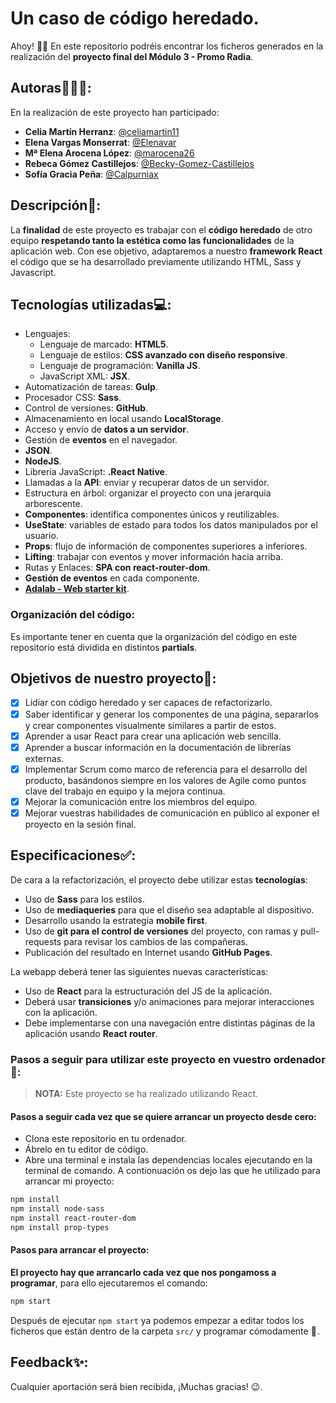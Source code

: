 # Un caso de código heredado.

Ahoy! 👋🏼 En este repositorio podréis encontrar los ficheros generados en la realización del **proyecto final del Módulo 3 - Promo Radia**.

## Autoras👩🏻‍💻:
En la realización de este proyecto han participado: 

- **Celia Martín Herranz**: [@celiamartin11](https://github.com/celiamartin11)
- **Elena Vargas Monserrat**: [@Elenavar](https://github.com/Elenavar)
- **Mª Elena Arocena López**: [@marocena26](https://github.com/marocena26)
- **Rebeca Gómez Castillejos**: [@Becky-Gomez-Castillejos](https://github.com/Becky-Gomez-Castillejos)
- **Sofía Gracia Peña**: [@Calpurniax](https://github.com/Calpurniax)

## Descripción:page_facing_up::

La **finalidad** de este proyecto es trabajar con el **código heredado** de otro equipo **respetando tanto la estética como las funcionalidades** de la aplicación web. Con ese objetivo, adaptaremos a nuestro **framework React** el código que se ha desarrollado previamente utilizando HTML, Sass y Javascript. 

## Tecnologías utilizadas💻:

- Lenguajes: 
    - Lenguaje de marcado: **HTML5**.
    - Lenguaje de estilos: **CSS avanzado con diseño responsive**.
    - Lenguaje de programación: **Vanilla JS**.
    - JavaScript XML: **JSX**.
- Automatización de tareas: **Gulp**.
- Procesador CSS: **Sass**.
- Control de versiones: **GitHub**.
- Almacenamiento en local usando **LocalStorage**.
- Acceso y envío de **datos a un servidor**.
- Gestión de **eventos** en el navegador.
- **JSON**.
- **NodeJS**.
- Librería JavaScript: **.React Native**.
- Llamadas a la **API**: enviar y recuperar datos de un servidor.
- Estructura en árbol: organizar el proyecto con una jerarquía arborescente.
- **Componentes**: identifica componentes únicos y reutilizables.
- **UseState**: variables de estado para todos los datos manipulados por el usuario.
- **Props**: flujo de información de componentes superiores a inferiores.
- **Lifting**: trabajar con eventos y mover información hacia arriba.
- Rutas y Enlaces: **SPA con react-router-dom**.
- **Gestión de eventos** en cada componente.
- **[Adalab - Web starter kit](https://github.com/Adalab/Adalab-web-starter-kit)**.

### Organización del código:

Es importante tener en cuenta que la organización del código en este repositorio está dividida en distintos **partials**. 

## Objetivos de nuestro proyecto🎯: 

- [x] Lidiar con código heredado y ser capaces de refactorizarlo.
- [x] Saber identificar y generar los componentes de una página, separarlos y crear componentes visualmente similares a partir de estos.
- [x] Aprender a usar React para crear una aplicación web sencilla.
- [x] Aprender a buscar información en la documentación de librerías externas.
- [x] Implementar Scrum como marco de referencia para el desarrollo del producto, basándonos siempre en los valores de Agile como puntos clave del trabajo en equipo y la mejora continua.
- [x] Mejorar la comunicación entre los miembros del equipo.
- [x] Mejorar vuestras habilidades de comunicación en público al exponer el proyecto en la sesión final.

## Especificaciones✅:

De cara a la refactorización, el proyecto debe utilizar estas **tecnologías**:
- Uso de **Sass** para los estilos.
- Uso de **mediaqueries** para que el diseño sea adaptable al dispositivo.
- Desarrollo usando la estrategia **mobile first**.
- Uso de **git para el control de versiones** del proyecto, con ramas y pull-requests para revisar los cambios de las compañeras.
- Publicación del resultado en Internet usando **GitHub Pages**.

La webapp deberá tener las siguientes nuevas características:
- Uso de **React** para la estructuración del JS de la aplicación.
- Deberá usar **transiciones** y/o animaciones para mejorar interacciones con la aplicación.
- Debe implementarse con una navegación entre distintas páginas de la aplicación usando **React router**.

### Pasos a seguir para utilizar este proyecto en vuestro ordenador💾:

> **NOTA:** Este proyecto se ha realizado utilizando React.

#### Pasos a seguir cada vez que se quiere arrancar un proyecto desde cero:

- Clona este repositorio en tu ordenador.
- Ábrelo en tu editor de código.
- Abre una terminal e instala las dependencias locales ejecutando en la terminal de comando. A contionuación os dejo las que he utilizado para arrancar mi proyecto:

```bash
npm install 
npm install node-sass
npm install react-router-dom
npm install prop-types
```

#### Pasos para arrancar el proyecto:

**El proyecto hay que arrancarlo cada vez que nos pongamoss a programar**, para ello ejecutaremos el comando:

```bash
npm start
```

Después de ejecutar `npm start` ya podemos empezar a editar todos los ficheros que están dentro de la carpeta `src/` y programar cómodamente 💫 .


## Feedback✨:

Cualquier aportación será bien recibida, ¡Muchas gracias! 😉.
